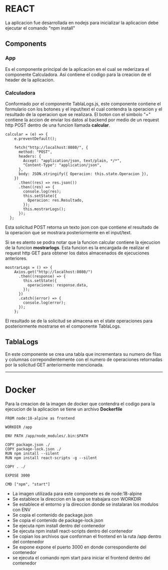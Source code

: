 # REACT
La aplicacion fue desarrollada en nodejs para inicializar la aplicacion debe ejecutar el comando "npm install"

## Components
### App
Es el componente principal de la aplicacion en el cual se rederizara el componente Calculadora. Así contiene el codigo para la creacion de el header de la aplicacion.

### Calculadora
Conformado por el componente TablaLogs.js, este componente contiene el formulario con los botones y el input/text el cual contendra la operacion y el resultado de la operacion que se realizara.
El boton con el simbolo "=" contiene la accion de enviar los datos al backend por medio de un request http POST dentro de una funcion llamada **calcular**. 

```
calcular = (e) => {
    e.preventDefault();

    fetch("http://localhost:8080/", {
      method: "POST",
      headers: {
        Accept: "application/json, text/plain, */*",
        "Content-Type": "application/json",
      },
      body: JSON.stringify({ Operacion: this.state.Operacion }),
    })
      .then((res) => res.json())
      .then((res) => {
        console.log(res);
        this.setState({
          Operacion: res.Resultado,
        });
        this.mostrarLogs();
      });
  };
```

Esta solicitud POST retorna un texto json con que contiene el resultado de la operacion que se mostrara posteriormente en el input/text.

Si se es atento se podra notar que la funcion calcular contiene la ejecucion de la funcion **mostrarlogs**. Esta funcion es la encargada de realizar el request http GET para obtener los datos almacenados de ejecuciones anteriores.

```
mostrarLogs = () => {
    Axios.get("http://localhost:8080/")
      .then((response) => {
        this.setState({
          operaciones: response.data,
        });
      })
      .catch((error) => {
        console.log(error);
      });
    };
```

El resultado se de la solicitud se almacena en el state operaciones para posteriormente mostrarse en el componente TablaLogs.

## TablaLogs
En este componente se crea una tabla que incrementara su numero de filas y columnas correpondientemente con el numero de operaciones retornadas por la solicitud GET anteriormente mencionada.

---
# Docker
Para la creacion de la imagen de docker que contendra el codigo para la ejecucion de la aplicacion se tiene un archivo **Dockerfile**

~~~
FROM node:18-alpine as frontend

WORKDIR /app

ENV PATH /app/node_modules/.bin:$PATH

COPY package.json ./
COPY package-lock.json ./
RUN npm install --silent
RUN npm install react-scripts -g --silent

COPY . ./

EXPOSE 3000

CMD ["npm", "start"]
~~~

- La imagen utilizada para este componete es de node:18-alpine
- Se establece la direccion en la que se trabajara con WORKDIR
- Se establece el entorno y la direccion donde se instalaran los modulos con ENV
- Se copia el contenido de package.json
- Se copia el contenido de package-lock.json
- Se ejecuta npm install dentro del contenedor
- Se ejecuta npm install react-scripts dentro del contenedor
- Se copian los archivos que conforman el frontend en la ruta /app dentro del contenedor 
- Se expone expone el puerto 3000 en donde correspondiente del contenedor
- se ejecuta el comando npm start para iniciar el frontend dentro del contenedor